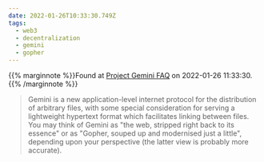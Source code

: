 ```yaml
---
date: 2022-01-26T10:33:30.749Z
tags:
  - web3
  - decentralization
  - gemini
  - gopher
---
```

{{% marginnote %}}Found at [Project Gemini FAQ](https://gemini.circumlunar.space/docs/faq.gmi) on 2022-01-26 11:33:30.{{% /marginnote %}}

> Gemini is a new application-level internet protocol for the distribution of arbitrary files, with some special consideration for serving a lightweight hypertext format which facilitates linking between files. You may think of Gemini as "the web, stripped right back to its essence" or as "Gopher, souped up and modernised just a little", depending upon your perspective (the latter view is probably more accurate).

